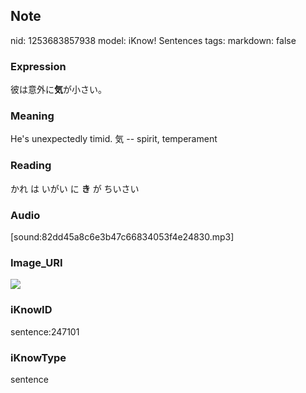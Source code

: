 ## Note
nid: 1253683857938
model: iKnow! Sentences
tags: 
markdown: false

### Expression
彼は意外に<b>気</b>が小さい。

### Meaning
He's unexpectedly timid.
気 -- spirit, temperament

### Reading
かれ は いがい に <b>き</b> が ちいさい

### Audio
[sound:82dd45a8c6e3b47c66834053f4e24830.mp3]

### Image_URI
<img src="52047f07bd842836512d8f5b3820438f.jpg">

### iKnowID
sentence:247101

### iKnowType
sentence
